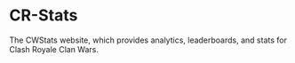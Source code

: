 # CR-Stats
The CWStats website, which provides analytics, leaderboards, and stats for Clash Royale Clan Wars. 
